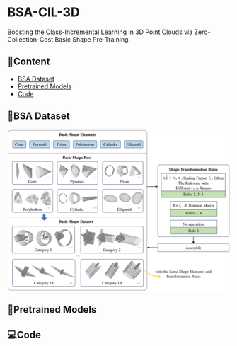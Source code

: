 # BSA-CIL-3D
Boosting the Class-Incremental Learning in 3D Point Clouds via Zero-Collection-Cost Basic Shape Pre-Training.

## 📖Content
- [BSA Dataset](#BSA-Dataset)
- [Pretrained Models](#Pretraining-Models)
- [Code](#Code)

## 🎨BSA Dataset
<p align="center"><img align="center" src="./BSA_Dataset.pdf#gh-dark-mode-only"/></p>

## 🌈Pretrained Models

## 💻Code
